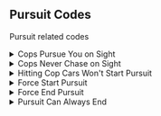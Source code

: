 ## Pursuit Codes

Pursuit related codes

<details>
<summary>Cops Pursue You on Sight</summary>

Cops will always start a pursuit when they see you, even if your heat level is low

```powerpc
04039010 38A00004
```
</details>

<details>
<summary>Cops Never Chase on Sight</summary>

Cops will never start a pursuit when seeing you, even if your heat level is high

```powerpc
04039010 38A00004
```
</details>

<details>
<summary>Hitting Cop Cars Won't Start Pursuit</summary>

Hitting cop cars will not start a pursuit

```powerpc
0431F9E8 38600001
```
</details>

<details>
<summary>Force Start Pursuit</summary>

Forces pursuit to start. This code is included in "Cops Consecutively Spawn Behind You" when it's enabled by button activator.
Press Classic Controller D-Pad Up and L to instantly start a pursuit. If you want to make it always enabled, just use this code: 04014840 48000028. 
If you want to change the controller or button, read the "Button Activator.txt" file inside of the Code Pack RAR

```powerpc
04014840 880300B0
28642A1A DFFE2001
04014840 48000028
E0000000 00000000
```
</details>

<details>
<summary>Force End Pursuit</summary>

Forces pursuit to end. 
Press Classic Controller D-Pad Down and L while in a pursuit to instantly end it. If you want to make it always enabled, just use this code: 04050934 38600001. 
If you want to change the controller or button, read the "Button Activator.txt" file inside of the Code Pack RAR

```powerpc
04050934 38600000
28642A1A 9FFF6000
04050934 38600001
E0000000 00000000
```
</details>

<details>
<summary>Pursuit Can Always End</summary>

Allow pursuits to always end, even if the event/mode has a escape condition (example: Avoid 7 Spikes then Evade) or in specific pursuit scenarios. You can change the last byte to 01 if you want a pursuit to last forever

```hex
0070BB59 00000000
```
</details>